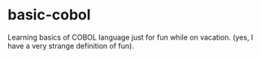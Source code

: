 # basic-cobol

Learning basics of COBOL language just for fun while on vacation. (yes, I have a very strange definition of fun).
